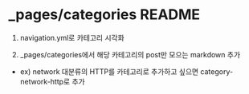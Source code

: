 # _pages/categories README

1. navigation.yml로 카테고리 시각화
   
2. _pages/categories에서 해당 카테고리의 post만 모으는 markdown 추가  
- ex) network 대분류의 HTTP를 카테고리로 추가하고 싶으면 category-network-http로 추가




